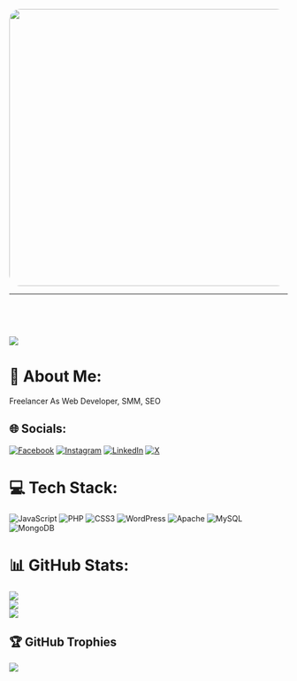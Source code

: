 

<p><img src="https://imgur.com/72AOGlF.png" alt="" width="1000" height="500" style="border-radius:20px;" /></p>
<hr />
<p>&nbsp;</p>
<p>&nbsp;</p>

![](https://komarev.com/ghpvc/?username=sj-develop&style=flat-square)


# 💫 About Me:
Freelancer As Web Developer, SMM, SEO


## 🌐 Socials:
[![Facebook](https://img.shields.io/badge/Facebook-%231877F2.svg?logo=Facebook&logoColor=white)](https://facebook.com/Sreejishnu.me) [![Instagram](https://img.shields.io/badge/Instagram-%23E4405F.svg?logo=Instagram&logoColor=white)](https://instagram.com/call_me__sj) [![LinkedIn](https://img.shields.io/badge/LinkedIn-%230077B5.svg?logo=linkedin&logoColor=white)](https://linkedin.com/in/sree-jishnu-s-1207391a1) [![X](https://img.shields.io/badge/X-black.svg?logo=X&logoColor=white)](https://x.com/sreejishnus) 

# 💻 Tech Stack:
![JavaScript](https://img.shields.io/badge/javascript-%23323330.svg?style=plastic&logo=javascript&logoColor=%23F7DF1E) ![PHP](https://img.shields.io/badge/php-%23777BB4.svg?style=plastic&logo=php&logoColor=white) ![CSS3](https://img.shields.io/badge/css3-%231572B6.svg?style=plastic&logo=css3&logoColor=white) ![WordPress](https://img.shields.io/badge/WordPress-%23117AC9.svg?style=plastic&logo=WordPress&logoColor=white) ![Apache](https://img.shields.io/badge/apache-%23D42029.svg?style=plastic&logo=apache&logoColor=white) ![MySQL](https://img.shields.io/badge/mysql-%2300000f.svg?style=plastic&logo=mysql&logoColor=white) ![MongoDB](https://img.shields.io/badge/MongoDB-%234ea94b.svg?style=plastic&logo=mongodb&logoColor=white)
# 📊 GitHub Stats:
![](https://github-readme-stats.vercel.app/api?username=sj-develop&theme=blueberry&hide_border=false&include_all_commits=false&count_private=false)<br/>
![](https://github-readme-streak-stats.herokuapp.com/?user=sj-develop&theme=blueberry&hide_border=false)<br/>
![](https://github-readme-stats.vercel.app/api/top-langs/?username=sj-develop&theme=blueberry&hide_border=false&include_all_commits=false&count_private=false&layout=compact)

## 🏆 GitHub Trophies
![](https://github-profile-trophy.vercel.app/?username=sj-develop&theme=radical&no-frame=false&no-bg=true&margin-w=4)




<!-- Proudly created with GPRM ( https://gprm.itsvg.in ) -->
